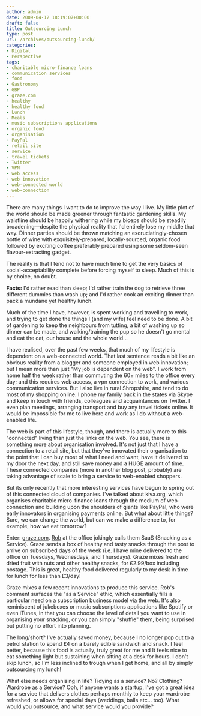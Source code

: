 ```yaml
---
author: admin
date: 2009-04-12 18:19:07+00:00
draft: false
title: Outsourcing Lunch
type: post
url: /archives/outsourcing-lunch/
categories:
- Digital
- Perspective
tags:
- charitable micro-finance loans
- communication services
- food
- Gastronomy
- GBP
- graze.com
- healthy
- healthy food
- Lunch
- Meals
- music subscriptions applications
- organic food
- organisation
- PayPal
- retail site
- service
- travel tickets
- Twitter
- VPN
- web access
- web innovation
- web-connected world
- web-connection
---
```


There are many things I want to do to improve the way I live. My little plot of the world should be made greener through fantastic gardening skills. My waistline should be happily withering while my biceps should be steadily broadening—despite the physical reality that I'd entirely lose my middle that way. Dinner parties should be thrown matching an excruciatingly-chosen bottle of wine with exquisitely-prepared, locally-sourced, organic food followed by exciting coffee preferably prepared using some seldom-seen flavour-extracting gadget.

The reality is that I tend not to have much time to get the very basics of social-acceptability complete before forcing myself to sleep. Much of this is by choice, no doubt.

**Facts:** I'd rather read than sleep; I'd rather train the dog to retrieve three different dummies than wash up; and I'd rather cook an exciting dinner than pack a mundane yet healthy lunch.

Much of the time I have, however, is spent working and travelling to work, and trying to get done the things I (and my wife) feel need to be done. A bit of gardening to keep the neighbours from tutting, a bit of washing up so dinner can be made, and walking/training the pup so he doesn't go mental and eat the cat, our house and the whole world...

I have realised, over the past few weeks, that much of my lifestyle is dependent on a web-connected world. That last sentence reads a bit like an obvious reality from a blogger and someone employed in web innovation; but I mean more than just "My job is dependent on the web". I work from home half the week rather than commuting the 60+ miles to the office every day; and this requires web access, a vpn connection to work, and various communication services. But I also live in rural Shropshire, and tend to do most of my shopping online. I phone my family back in the states via Skype and keep in touch with friends, colleagues and acquaintances on Twitter. I even plan meetings, arranging transport and buy any travel tickets online. It would be impossible for me to live here and work as I do without a web-enabled life.

The web is part of this lifestyle, though, and there is actually more to this "connected" living than just the links on the web. You see, there is something more about organisation involved. It's not just that I have a connection to a retail site, but that they've innovated their organisation to the point that I can buy most of what I need and want, have it delivered to my door the next day, and still save money and a HUGE amount of time. These connected companies (more in another blog post, probably) are taking advantage of scale to bring a service to web-enabled shoppers.

But its only recently that more interesting services have begun to spring out of this connected cloud of companies. I've talked about kiva.org, which organises charitable micro-finance loans through the medium of web-connection and building upon the shoulders of giants like PayPal, who were early innovators in organising payments online. But what about little things? Sure, we can change the world, but can we make a difference to, for example, how we eat tomorrow?

Enter: [graze.com](http://zachbeauvais.com/wp-content/uploads/2009/04/www.graze.com). [Rob](http://zachbeauvais.com/wp-content/uploads/2009/04/www.dynamicorange.com) at the office jokingly calls them SaaS (Snacking as a Service). Graze sends a box of healthy and tasty snacks through the post to arrive on subscribed days of the week (i.e. I have mine delivered to the office on Tuesdays, Wednesdays, and Thursdays). Graze mixes fresh and dried fruit with nuts and other healthy snacks, for £2.99/box including postage. This is great, healthy food delivered regularly to my desk in time for lunch for less than £3/day!

Graze mixes a few recent innovations to produce this service. Rob's comment surfaces the "as a Service" ethic, which essentially fills a particular need on a subscription business model via the web. It's also reminiscent of jukeboxes or music subscriptions applications like Spotify or even iTunes, in that you can choose the level of detail you want to use in organising your snacking, or you can simply "shuffle" them, being surprised but putting no effort into planning.

The long/short? I've actually saved money, because I no longer pop out to a petrol station to spend £4 on a barely edible sandwich and snack. I feel better, because this food is actually, truly great for me and It feels nice to eat something light but sustaining when sitting at a desk for hours. I don't skip lunch, so I'm less inclined to trough when I get home, and all by simply outsourcing my lunch!

What else needs organising in life? Tidying as a service? No? Clothing? Wardrobe as a Service? Ooh, if anyone wants a startup, I've got a great idea for a service that delivers clothes perhaps monthly to keep your wardrobe refreshed, or allows for special days (weddings, balls etc... too). What would you outsource, and what service would you provide?

